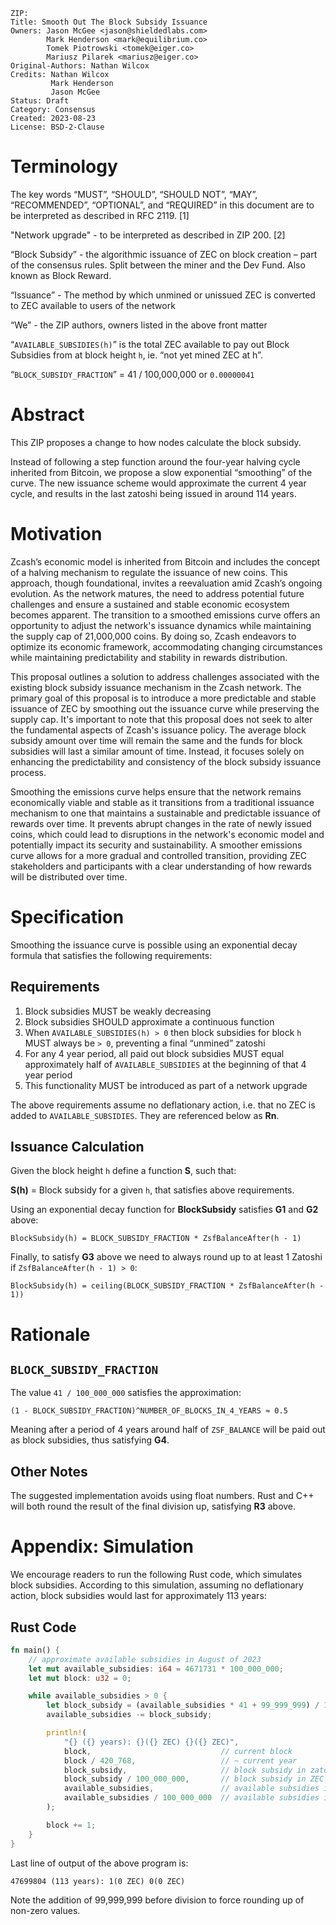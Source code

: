 ```
ZIP: 
Title: Smooth Out The Block Subsidy Issuance
Owners: Jason McGee <jason@shieldedlabs.com>
        Mark Henderson <mark@equilibrium.co>
        Tomek Piotrowski <tomek@eiger.co>
        Mariusz Pilarek <mariusz@eiger.co>
Original-Authors: Nathan Wilcox
Credits: Nathan Wilcox
         Mark Henderson
         Jason McGee
Status: Draft
Category: Consensus
Created: 2023-08-23
License: BSD-2-Clause
```

# Terminology

The key words “MUST”, “SHOULD”, “SHOULD NOT”, “MAY”, “RECOMMENDED”, “OPTIONAL”,
and “REQUIRED” in this document are to be interpreted as described in RFC 2119. [1]

"Network upgrade" - to be interpreted as described in ZIP 200. [2]

“Block Subsidy” - the algorithmic issuance of ZEC on block creation – part of
the consensus rules. Split between the miner and the Dev Fund. Also known as Block Reward.

“Issuance” - The method by which unmined or unissued ZEC is converted to ZEC available
to users of the network

“We” - the ZIP authors, owners listed in the above front matter

“`AVAILABLE_SUBSIDIES(h)`” is the total ZEC available to pay out Block Subsidies from at
block height `h`, ie. “not yet mined ZEC at h”.

“`BLOCK_SUBSIDY_FRACTION`” = 41 / 100,000,000 or `0.00000041`

# Abstract

This ZIP proposes a change to how nodes calculate the block subsidy.

Instead of following a step function around the four-year halving cycle inherited
from Bitcoin, we propose a slow exponential “smoothing” of the curve. The new issuance
scheme would approximate the current 4 year cycle, and results in the last
zatoshi being issued in around 114 years.

# Motivation

Zcash’s economic model is inherited from Bitcoin and includes the concept of a halving
mechanism to regulate the issuance of new coins. This approach, though foundational, invites
a reevaluation amid Zcash’s ongoing evolution. As the network matures, the need to address
potential future challenges and ensure a sustained and stable economic ecosystem becomes
apparent. The transition to a smoothed emissions curve offers an opportunity to adjust the network's
issuance dynamics while maintaining the supply cap of 21,000,000 coins. By doing so, Zcash
endeavors to optimize its economic framework, accommodating changing circumstances while
maintaining predictability and stability in rewards distribution.

This proposal outlines a solution to address challenges associated with the existing block
subsidy issuance mechanism in the Zcash network. The primary goal of this proposal is to
introduce a more predictable and stable issuance of ZEC by smoothing out the issuance
curve while preserving the supply cap. It's important to note that this proposal does
not seek to alter the fundamental aspects of Zcash's issuance policy. The average block
subsidy amount over time will remain the same and the funds for block subsidies will last
a similar amount of time. Instead, it focuses solely on enhancing the predictability
and consistency of the block subsidy issuance process.

Smoothing the emissions curve helps ensure that the network remains economically
viable and stable as it transitions from a traditional issuance mechanism to one
that maintains a sustainable and predictable issuance of rewards over time. It
prevents abrupt changes in the rate of newly issued coins, which could lead to
disruptions in the network's economic model and potentially impact its security
and sustainability. A smoother emissions curve allows for a more gradual and controlled
transition, providing ZEC stakeholders and participants with a clear understanding of
how rewards will be distributed over time.



# Specification

Smoothing the issuance curve is possible using an exponential decay formula that
satisfies the following requirements:

## Requirements

1. Block subsidies MUST be weakly decreasing
2. Block subsidies SHOULD approximate a continuous function
3. When `AVAILABLE_SUBSIDIES(h) > 0` then block subsidies for block `h`
MUST always be `> 0`, preventing a final “unmined” zatoshi
4. For any 4 year period, all paid out block subsidies MUST equal approximately
half of `AVAILABLE_SUBSIDIES` at the beginning of that 4 year period
5. This functionality MUST be introduced as part of a network upgrade

The above requirements assume no deflationary action, i.e. that no ZEC is added
to `AVAILABLE_SUBSIDIES`. They are referenced below as **Rn**.

## Issuance Calculation

Given the block height `h` define a function **S**, such that:

**S(h)** = Block subsidy for a given `h`, that satisfies above requirements.

Using an exponential decay function for **BlockSubsidy** satisfies **G1** and **G2** above:

`BlockSubsidy(h) = BLOCK_SUBSIDY_FRACTION * ZsfBalanceAfter(h - 1)`

Finally, to satisfy **G3** above we need to always round up to at least 1 Zatoshi
if `ZsfBalanceAfter(h - 1) > 0`:

`BlockSubsidy(h) = ceiling(BLOCK_SUBSIDY_FRACTION * ZsfBalanceAfter(h - 1))`

# Rationale

## `BLOCK_SUBSIDY_FRACTION`

The value `41 / 100_000_000` satisfies the approximation:

`(1 - BLOCK_SUBSIDY_FRACTION)^NUMBER_OF_BLOCKS_IN_4_YEARS ≈ 0.5`

Meaning after a period of 4 years around half of `ZSF_BALANCE` will be paid out
as block subsidies, thus satisfying **G4**.


## Other Notes

The suggested implementation avoids using float numbers. Rust and C++ will both round
the result of the final division up, satisfying **R3** above.

# Appendix: Simulation

We encourage readers to run the following Rust code, which simulates block subsidies.
According to this simulation, assuming no deflationary action, block subsidies would
last for approximately 113 years:

## Rust Code

```rust
fn main() {
    // approximate available subsidies in August of 2023
    let mut available_subsidies: i64 = 4671731 * 100_000_000;
    let mut block: u32 = 0;

    while available_subsidies > 0 { 
        let block_subsidy = (available_subsidies * 41 + 99_999_999) / 100_000_000;
        available_subsidies -= block_subsidy;

        println!(
            "{} ({} years): {}({} ZEC) {}({} ZEC)",
            block,                             // current block
            block / 420_768,                   // ~ current year
            block_subsidy,                     // block subsidy in zatoshis
            block_subsidy / 100_000_000,       // block subsidy in ZEC
            available_subsidies,               // available subsidies in zatoshis
            available_subsidies / 100_000_000  // available subsidies in ZEC
        );

        block += 1;
    }   
}
```

Last line of output of the above program is:

`47699804 (113 years): 1(0 ZEC) 0(0 ZEC)`

Note the addition of 99,999,999 before division to force rounding up of non-zero values.
